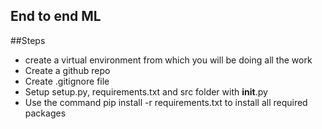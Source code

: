 ## End to end ML


##Steps
- create a virtual environment from which you will be doing all the work
- Create a github repo
- Create .gitignore file
- Setup setup.py, requirements.txt and src folder with __init__.py
- Use the command pip install -r requirements.txt to install all required packages